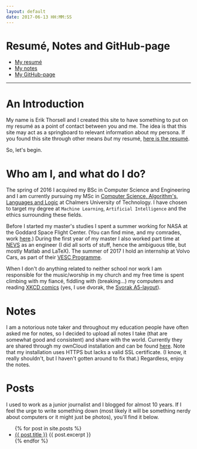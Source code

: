 ```yaml
---
layout: default
date: 2017-06-13 HH:MM:SS
---
```


# Resumé, Notes and GitHub-page #

* [My resumé]({{site.url}}/download/erikthorsell_cv.pdf)
* [My notes](https://wirsenius.se:1339/index.php/s/aHfPK1Gp3xA3YdU)
* [My GitHub-page](https://github.com/ErikThorsell)

---

# An Introduction #

My name is Erik Thorsell and I created this site to have something to put on my
resumé as a point of contact between you and me. The idea is that this site may
act as a springboard to relevant information about my persona. If you found this
site through other means *but* my resumé, [here is the
resumé]({{site.url}}/download/erikthorsell_cv.pdf).

So, let's begin.


# Who am I, and what do I do? #

The spring of 2016 I acquired my BSc in Computer Science and Engineering and I
am currently pursuing my MSc in [Computer Science, Algorithm's, Languages and
Logic](https://www.chalmers.se/en/education/programmes/masters-info/Pages/Computer-Science-algorithms-languages-and-logic.aspx)
at Chalmers University of Technology. I have chosen to target my degree at
`Machine Learning`, `Artificial Intelligence` and the ethics surrounding these
fields.

Before I started my master's studies I spent a summer working for NASA at the
Goddard Space Flight Center. (You can find mine, and my comrades, work
[here](https://github.com/ErikThorsell/GSFC_Internship/).) During the first
year of my master I also worked part time at [NEVS](https://www.nevs.com/en/)
as an engineer (I did all sorts of stuff, hence the ambiguous title, but mostly
Matlab and LaTeX). The summer of 2017 I hold an internship at Volvo Cars, as
part of their [VESC
Programme](http://www.volvocars.com/intl/about/our-company/careers/students).

When I don't do anything related to neither school nor work I am responsible
for the music/worship in my church and my free time is spent climbing with my
fiancé, fiddling with (breaking...) my computers and reading [XKCD
comics](https://xkcd.com/1787/) (yes, I use dvorak, the [Svorak
A5-layout](http://aoeu.info/s/dvorak/images/svorak-A5.png)).


# Notes #

I am a notorious note taker and throughout my education people have often asked
me for notes, so I decided to upload all notes I take (that are somewhat good
and consistent) and share with the world. Currently they are shared through my
ownCloud installation and can be found
[here](https://wirsenius.se:1339/index.php/s/aHfPK1Gp3xA3YdU).  Note that my
installation uses HTTPS but lacks a valid SSL certificate. (I know, it really
shouldn't, but I haven't gotten around to fix that.) Regardless, enjoy the
notes.

# Posts #

I used to work as a junior journalist and I blogged for almost 10 years. If I
feel the urge to write something down (most likely it will be something nerdy
about computers or it might just be photos), you'll find it below.

<ul>
  {% for post in site.posts %}
    <li>
      <a href="{{ post.url }}">{{ post.title }}</a>
      {{ post.excerpt }}
    </li>
  {% endfor %}
</ul>


